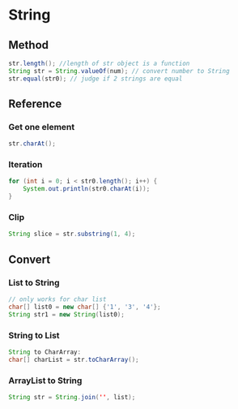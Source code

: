 # String
## Method
```java
str.length(); //length of str object is a function
String str = String.valueOf(num); // convert number to String
str.equal(str0); // judge if 2 strings are equal

```


## Reference
### Get one element
```java
str.charAt();
```

### Iteration
```java
for (int i = 0; i < str0.length(); i++) {
    System.out.println(str0.charAt(i));
}
```

### Clip
```java
String slice = str.substring(1, 4);
```

## Convert
### List to String
```java
// only works for char list
char[] list0 = new char[] {'1', '3', '4'};
String str1 = new String(list0);
```
### String to List
```java
String to CharArray:
char[] charList = str.toCharArray();
```
### ArrayList to String
```java
String str = String.join('', list);

```


